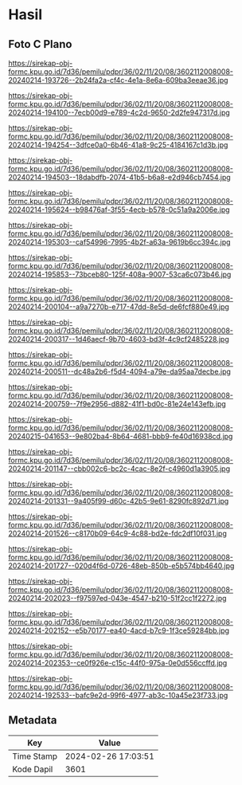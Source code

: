 # Hasil

## Foto C Plano

https://sirekap-obj-formc.kpu.go.id/7d36/pemilu/pdpr/36/02/11/20/08/3602112008008-20240214-193726--2b24fa2a-cf4c-4e1a-8e6a-609ba3eeae36.jpg

https://sirekap-obj-formc.kpu.go.id/7d36/pemilu/pdpr/36/02/11/20/08/3602112008008-20240214-194100--7ecb00d9-e789-4c2d-9650-2d2fe947317d.jpg

https://sirekap-obj-formc.kpu.go.id/7d36/pemilu/pdpr/36/02/11/20/08/3602112008008-20240214-194254--3dfce0a0-6b46-41a8-9c25-4184167c1d3b.jpg

https://sirekap-obj-formc.kpu.go.id/7d36/pemilu/pdpr/36/02/11/20/08/3602112008008-20240214-194503--18dabdfb-2074-41b5-b6a8-e2d946cb7454.jpg

https://sirekap-obj-formc.kpu.go.id/7d36/pemilu/pdpr/36/02/11/20/08/3602112008008-20240214-195624--b98476af-3f55-4ecb-b578-0c51a9a2006e.jpg

https://sirekap-obj-formc.kpu.go.id/7d36/pemilu/pdpr/36/02/11/20/08/3602112008008-20240214-195303--caf54996-7995-4b2f-a63a-9619b6cc394c.jpg

https://sirekap-obj-formc.kpu.go.id/7d36/pemilu/pdpr/36/02/11/20/08/3602112008008-20240214-195853--73bceb80-125f-408a-9007-53ca6c073b46.jpg

https://sirekap-obj-formc.kpu.go.id/7d36/pemilu/pdpr/36/02/11/20/08/3602112008008-20240214-200104--a9a7270b-e717-47dd-8e5d-de6fcf880e49.jpg

https://sirekap-obj-formc.kpu.go.id/7d36/pemilu/pdpr/36/02/11/20/08/3602112008008-20240214-200317--1d46aecf-9b70-4603-bd3f-4c9cf2485228.jpg

https://sirekap-obj-formc.kpu.go.id/7d36/pemilu/pdpr/36/02/11/20/08/3602112008008-20240214-200511--dc48a2b6-f5d4-4094-a79e-da95aa7decbe.jpg

https://sirekap-obj-formc.kpu.go.id/7d36/pemilu/pdpr/36/02/11/20/08/3602112008008-20240214-200759--7f9e2956-d882-41f1-bd0c-81e24e143efb.jpg

https://sirekap-obj-formc.kpu.go.id/7d36/pemilu/pdpr/36/02/11/20/08/3602112008008-20240215-041653--9e802ba4-8b64-4681-bbb9-fe40d16938cd.jpg

https://sirekap-obj-formc.kpu.go.id/7d36/pemilu/pdpr/36/02/11/20/08/3602112008008-20240214-201147--cbb002c6-bc2c-4cac-8e2f-c4960d1a3905.jpg

https://sirekap-obj-formc.kpu.go.id/7d36/pemilu/pdpr/36/02/11/20/08/3602112008008-20240214-201331--9a405f99-d60c-42b5-9e61-8290fc892d71.jpg

https://sirekap-obj-formc.kpu.go.id/7d36/pemilu/pdpr/36/02/11/20/08/3602112008008-20240214-201526--c8170b09-64c9-4c88-bd2e-fdc2df10f031.jpg

https://sirekap-obj-formc.kpu.go.id/7d36/pemilu/pdpr/36/02/11/20/08/3602112008008-20240214-201727--020d4f6d-0726-48eb-850b-e5b574bb4640.jpg

https://sirekap-obj-formc.kpu.go.id/7d36/pemilu/pdpr/36/02/11/20/08/3602112008008-20240214-202023--f97597ed-043e-4547-b210-51f2cc1f2272.jpg

https://sirekap-obj-formc.kpu.go.id/7d36/pemilu/pdpr/36/02/11/20/08/3602112008008-20240214-202152--e5b70177-ea40-4acd-b7c9-1f3ce59284bb.jpg

https://sirekap-obj-formc.kpu.go.id/7d36/pemilu/pdpr/36/02/11/20/08/3602112008008-20240214-202353--ce0f926e-c15c-44f0-975a-0e0d556ccffd.jpg

https://sirekap-obj-formc.kpu.go.id/7d36/pemilu/pdpr/36/02/11/20/08/3602112008008-20240214-192533--bafc9e2d-99f6-4977-ab3c-10a45e23f733.jpg


## Metadata

| Key        | Value               |
| ---------- | ------------------- |
| Time Stamp | 2024-02-26 17:03:51 |
| Kode Dapil | 3601                |



